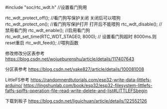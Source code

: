 <!--
 * @Author: liuao 2494210546@qq.com
 * @Date: 2023-12-09 20:09:28
 * @LastEditors: liuao 2494210546@qq.com
 * @LastEditTime: 2023-12-13 09:30:59
 * @FilePath: \arduino-FreeRTOS\readme.md
 * @Description: 这是默认设置,请设置`customMade`, 打开koroFileHeader查看配置 进行设置: https://github.com/OBKoro1/koro1FileHeader/wiki/%E9%85%8D%E7%BD%AE
-->
#include "soc/rtc_wdt.h"    //设置看门狗用

rtc_wdt_protect_off();      //看门狗写保护关闭 关闭后可以喂狗
rtc_wdt_protect_on();       //看门狗写保护打开 打开后不能喂狗
rtc_wdt_disable();          //禁用看门狗
rtc_wdt_enable();           //启用看门狗
rtc_wdt_set_time(RTC_WDT_STAGE0, 8000); // 设置看门狗超时 8000ms.则reset重启
rtc_wdt_feed();             //喂狗函数




修改修改分区表参考
https://blog.csdn.net/wojueburenshu/article/details/117407643

分区表参考
https://blog.csdn.net/yake827/article/details/100081008

LittleFS参考
https://randomnerdtutorials.com/esp32-write-data-littlefs-arduino/
https://lingshunlab.com/book/esp32/esp32-filesystem-littlefs-fatfs-spiffs-operation-file-read-write-delete-and-list#LITTLEFSbegin

下载到板子
https://blog.csdn.net/liguichuan/article/details/122552126